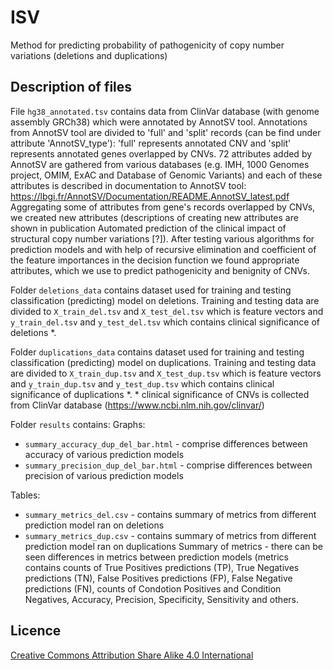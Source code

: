 
# ISV
Method for predicting probability of pathogenicity of copy number variations (deletions and duplications)
## Description of files

File ```hg38_annotated.tsv``` contains data from ClinVar database (with genome assembly GRCh38) which were annotated by AnnotSV tool. Annotations from AnnotSV tool are divided to 'full' and 'split' records (can be find under attribute 'AnnotSV_type'): 'full' represents annotated CNV and 'split' represents annotated genes overlapped by CNVs. 72 attributes added by AnnotSV are gathered from various databases (e.g. IMH, 1000 Genomes project, OMIM, ExAC and Database of Genomic Variants) and each of these attributes is described in documentation to AnnotSV tool: https://lbgi.fr/AnnotSV/Documentation/README.AnnotSV_latest.pdf 
Aggregating some of attributes from gene's records overlapped by CNVs, we created new attributes (descriptions of creating new attributes are shown in publication Automated prediction of the clinical impact of structural copy number variations [?]).
After testing various algorithms for prediction models and with help of recursive elimination and coefficient of the feature importances in the decision function we found appropriate attributes, which we use to predict pathogenicity and benignity of CNVs.

Folder ```deletions_data``` contains dataset used for training and testing classification (predicting) model on deletions.
Training and testing data are divided to ```X_train_del.tsv``` and ```X_test_del.tsv``` which is feature vectors and ```y_train_del.tsv``` and ```y_test_del.tsv``` which contains clinical significance of deletions \*.

Folder ```duplications_data``` contains dataset used for training and testing classification (predicting) model on duplications.
Training and testing data are divided to ```X_train_dup.tsv``` and ```X_test_dup.tsv``` which is feature vectors and ```y_train_dup.tsv``` and ```y_test_dup.tsv``` which contains clinical significance of duplications \*. 
\* clinical significance of CNVs is collected from ClinVar database (https://www.ncbi.nlm.nih.gov/clinvar/)

Folder ```results``` contains:
Graphs:
- ```summary_accuracy_dup_del_bar.html``` - comprise differences between accuracy of various prediction models  
- ```summary_precision_dup_del_bar.html``` - comprise differences between precision of various prediction models

Tables:
- ```summary_metrics_del.csv``` - contains summary of metrics from different prediction model ran on deletions
- ```summary_metrics_dup.csv``` - contains summary of metrics from different prediction model ran on duplications
Summary of metrics - there can be seen differences in metrics between prediction models (metrics  contains counts of True Positives predictions (TP), True Negatives predictions (TN), False Positives predictions (FP), False Negative predictions (FN), counts of Condotion Positives and Condition Negatives, Accuracy, Precision, Specificity, Sensitivity and others.

## Licence 
[Creative Commons Attribution Share Alike 4.0 International](https://choosealicense.com/licenses/cc-by-sa-4.0/)

